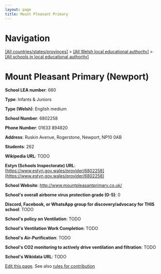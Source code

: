 ```yaml
---
layout: page
title: Mount Pleasant Primary
---
```

# Navigation

[[All countries/states/provinces]](../../..) > [[All Welsh local educational authority]](../..) > [[All schools in local educational authority]](..)

# Mount Pleasant Primary (Newport)

**School LEA number**: 680

**Type**: Infants & Juniors

**Type (Welsh)**: English medium

**School Number**: 6802258

**Phone Number**: 01633 894820

**Address**: Ruskin Avenue, Rogerstone, Newport, NP10 0AB

**Students**: 262

**Wikipedia URL**: TODO

**Estyn (Schools Inspectorate) URL**: [https://www.estyn.gov.wales/provider/6802258](https://www.estyn.gov.wales/provider/6802258)

**School Website**: http://www.mountpleasantprimary.co.uk/

**School's overall airborne virus protection grade (0-5)**: 0

**Discord, Facebook, or WhatsApp group for discovery/advocacy for THIS school**: TODO

**School's policy on Ventilation**: TODO

**School's Ventilation Work Completion**: TODO

**School's Air-Purification**: TODO

**School's CO2 monitoring to actively drive ventilation and filtration**: TODO

**School's Wikidata URL**: TODO




[Edit this page](https://github.com/ventilate-schools/Wales/edit/prif/./Newport/Mount_Pleasant_Primary.md). See also [rules for contribution](../../../contribution-rules/)